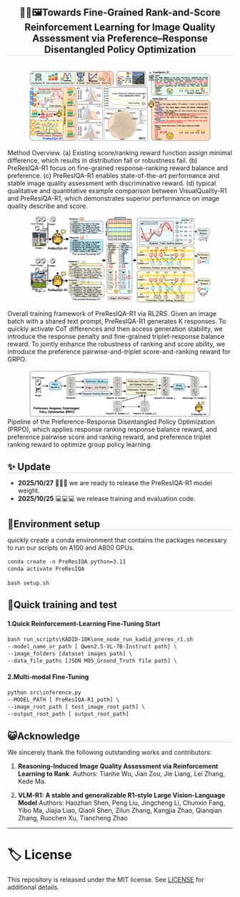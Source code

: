 <div align="center">

<h2 style="border-bottom: 1px solid lightgray;">👀✨🖼️Towards Fine-Grained Rank-and-Score Reinforcement Learning for Image Quality Assessment via Preference–Response Disentangled Policy Optimization</h2>
</div>


<!-- Badges and Links Section -->
<div style="display: flex; align-items: center; justify-content: center;">




</div>

<br/>


<div align="center">
<!--  -->
<div>
<img src="docs/statics/Overall.png" alt="fig-genexample" style="max-width: 80%; height: auto;"/>  
</div>

</div>

Method Overview. (a) Existing score/ranking reward function assign minimal difference, which results in distribution fall or robustness fail. (b) PreResIQA-R1 focus on fine-grained response-ranking reward balance and preference. (c) PreResIQA-R1 enables state-of-the-art performance and stable image quality assessment with discriminative reward. (d) typical qualitative and quantitative example comparison between VisualQuality-R1 and PreResIQA-R1, which demonstrates superior performance on image quality describe and score.

<div align="center">
<div>
<img src="docs/statics/IQA_Model.png" alt="Framework" style="max-width: 80%; height: auto;"/>
</div>
</div>

Overall training framework of PreResIQA-R1 via RL2RS. Given an image batch with a shared text prompt, PreResIQA-R1 generates K responses. To quickly activate CoT differences and then access generation stability, we introduce the response penalty and fine-grained triplet-response balance reward. To jointly enhance the robustness of ranking and score ability, we introduce the preference pairwise-and-triplet score-and-ranking reward for GRPO.


<div align="center">
<div>
<img src="docs/statics/IQA_PRPO.png" alt="Framework" style="max-width: 80%; height: auto;"/>
</div>
</div>
Pipeline of the Preference-Response Disentangled Policy Optimization (PRPO), which applies response ranking response balance reward, and preference pairwise score and ranking reward, and preference triplet ranking reward to optimize group policy learning.


<!-- ## News -->
<h2 style="border-bottom: 1px solid lightgray; margin-bottom: 5px;">✨ Update</h2>

* **2025/10/27** 🤗🤗🤗 we are ready to release the PreResIQA-R1 model weight.
* **2025/10/25** 💻💻💻 we release training and evaluation code.



<!-- ## Environment setup -->
<h2 style="border-bottom: 1px solid lightgray; margin-bottom: 5px;">🔧Environment setup</h2>

quickly create a conda environment that contains the packages necessary to run our scripts on A100 and A800 GPUs.

```
conda create -n PreResIQA python=3.11
conda activate PreResIQA

bash setup.sh
```




<!-- We will release the processed data (such as THINGS-EEG1, THINGS-EEG2, THINGS-MEG, THINGS-fMRI) on [Huggingface], which can be directly used for training.
 -->


<!-- ## Quick training and test  -->
<h2 style="border-bottom: 1px solid lightgray; margin-bottom: 5px;">🚀Quick training and test</h2>


#### 1.Quick Reinforcement-Learning Fine-Tuning Start

```
bash run_scripts\KADID-10K\one_node_run_kadid_preres_r1.sh
--model_name_or_path [ Qwen2.5-VL-7B-Instruct path] \
--image_folders [dataset images path] \
--data_file_paths [JSON MOS_Ground_Truth file path] \
```
#### 2.Multi-modal Fine-Tuning

```
python src\inference.py
--MODEL_PATH [ PreResIQA-R1_path] \
--image_root_path [ test_image_root_path] \
--output_root_path [ output_root_path]
```


<!-- ## Acknowledge -->
<h2 style="border-bottom: 1px solid lightgray; margin-bottom: 5px;">😺Acknowledge</h2>

We sincerely thank the following outstanding works and contributors:  


1. **Reasoning-Induced Image Quality Assessment via Reinforcement Learning to Rank**.   Authors: Tianhe Wu, Jian Zou, Jie Liang, Lei Zhang, Kede Ma.  

2. **VLM-R1: A stable and generalizable R1-style Large Vision-Language Model**  Authors: Haozhan Shen, Peng Liu, Jingcheng Li, Chunxin Fang, Yibo Ma, Jiajia Liao, Qiaoli Shen, Zilun Zhang, Kangjia Zhao, Qianqian Zhang, Ruochen Xu, Tiancheng Zhao

---

# 🏷️ License
This repository is released under the MIT license. See [LICENSE](./LICENSE) for additional details.